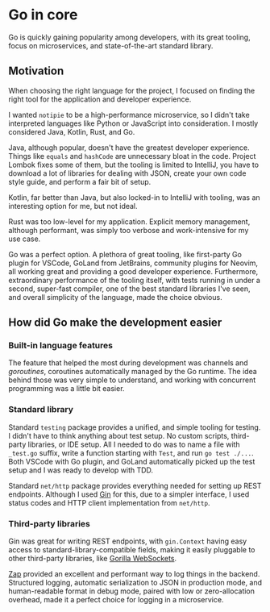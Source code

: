 # Go in core

Go is quickly gaining popularity among developers, with its great tooling,
focus on microservices, and state-of-the-art standard library.

## Motivation

When choosing the right language for the project, I focused on finding the
right tool for the application and developer experience.

I wanted `notipie` to be a high-performance microservice, so I didn't take
interpreted languages like Python or JavaScript into consideration.
I mostly considered Java, Kotlin, Rust, and Go.

Java, although popular, doesn't have the greatest developer experience. Things
like `equals` and `hashCode` are unnecessary bloat in the code. Project
Lombok fixes some of them, but the tooling is limited to IntelliJ, you have to
download a lot of libraries for dealing with JSON, create your own code style
guide, and perform a fair bit of setup.

Kotlin, far better than Java, but also locked-in to IntelliJ with tooling, was
an interesting option for me, but not ideal.

Rust was too low-level for my application. Explicit memory management,
although performant, was simply too verbose and work-intensive for my use
case.

Go was a perfect option. A plethora of great tooling, like first-party Go
plugin for VSCode, GoLand from JetBrains, community plugins for Neovim, all
working great and providing a good developer experience.
Furthermore, extraordinary performance of the tooling itself, with tests
running in under a second, super-fast compiler, one of the best standard
libraries I've seen, and overall simplicity of the language, made the choice
obvious.

## How did Go make the development easier

### Built-in language features

The feature that helped the most during development was channels and
_goroutines_, coroutines automatically managed by the Go runtime. The idea
behind those was very simple to understand, and working with concurrent
programming was a little bit easier.

### Standard library

Standard `testing` package provides a unified, and simple tooling for testing.
I didn't have to think anything about test setup. No custom scripts,
third-party libraries, or IDE setup. All I needed to do was to name a file
with `_test.go` suffix, write a function starting with `Test`, and run
`go test ./...`. Both VSCode with Go plugin, and GoLand automatically picked
up the test setup and I was ready to develop with TDD.

Standard `net/http` package provides everything needed for setting up REST
endpoints. Although I used [Gin](https://gin-gonic.com) for this, due to a
simpler interface, I used status codes and HTTP client implementation from
`net/http`.

### Third-party libraries

Gin was great for writing REST endpoints, with `gin.Context` having easy
access to standard-library-compatible fields, making it easily pluggable to
other third-party libraries, like
[Gorilla WebSockets](https://github.com/gorilla/websocket).

[Zap](https://github.com/uber-go/zap) provided an excellent and performant way
to log things in the backend. Structured logging, automatic serialization to
JSON in production mode, and human-readable format in debug mode, paired with
low or zero-allocation overhead, made it a perfect choice for logging in a
microservice.
